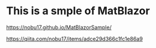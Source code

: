 # This is a smple of MatBlazor

https://nobu17.github.io/MatBlazorSample/

https://qiita.com/nobu17/items/adce29d366c1fc1e86a9